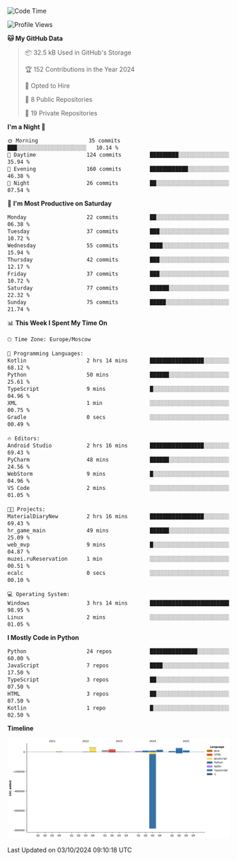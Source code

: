 <!--START_SECTION:waka-->
![Code Time](http://img.shields.io/badge/Code%20Time-528%20hrs%2030%20mins-blue)

![Profile Views](http://img.shields.io/badge/Profile%20Views-9-blue)

**🐱 My GitHub Data** 

> 📦 32.5 kB Used in GitHub's Storage 
 > 
> 🏆 152 Contributions in the Year 2024
 > 
> 💼 Opted to Hire
 > 
> 📜 8 Public Repositories 
 > 
> 🔑 19 Private Repositories 
 > 
**I'm a Night 🦉** 

```text
🌞 Morning                35 commits          ███░░░░░░░░░░░░░░░░░░░░░░   10.14 % 
🌆 Daytime                124 commits         █████████░░░░░░░░░░░░░░░░   35.94 % 
🌃 Evening                160 commits         ████████████░░░░░░░░░░░░░   46.38 % 
🌙 Night                  26 commits          ██░░░░░░░░░░░░░░░░░░░░░░░   07.54 % 
```
📅 **I'm Most Productive on Saturday** 

```text
Monday                   22 commits          ██░░░░░░░░░░░░░░░░░░░░░░░   06.38 % 
Tuesday                  37 commits          ███░░░░░░░░░░░░░░░░░░░░░░   10.72 % 
Wednesday                55 commits          ████░░░░░░░░░░░░░░░░░░░░░   15.94 % 
Thursday                 42 commits          ███░░░░░░░░░░░░░░░░░░░░░░   12.17 % 
Friday                   37 commits          ███░░░░░░░░░░░░░░░░░░░░░░   10.72 % 
Saturday                 77 commits          ██████░░░░░░░░░░░░░░░░░░░   22.32 % 
Sunday                   75 commits          █████░░░░░░░░░░░░░░░░░░░░   21.74 % 
```


📊 **This Week I Spent My Time On** 

```text
🕑︎ Time Zone: Europe/Moscow

💬 Programming Languages: 
Kotlin                   2 hrs 14 mins       █████████████████░░░░░░░░   68.12 % 
Python                   50 mins             ██████░░░░░░░░░░░░░░░░░░░   25.61 % 
TypeScript               9 mins              █░░░░░░░░░░░░░░░░░░░░░░░░   04.96 % 
XML                      1 min               ░░░░░░░░░░░░░░░░░░░░░░░░░   00.75 % 
Gradle                   0 secs              ░░░░░░░░░░░░░░░░░░░░░░░░░   00.49 % 

🔥 Editors: 
Android Studio           2 hrs 16 mins       █████████████████░░░░░░░░   69.43 % 
PyCharm                  48 mins             ██████░░░░░░░░░░░░░░░░░░░   24.56 % 
WebStorm                 9 mins              █░░░░░░░░░░░░░░░░░░░░░░░░   04.96 % 
VS Code                  2 mins              ░░░░░░░░░░░░░░░░░░░░░░░░░   01.05 % 

🐱‍💻 Projects: 
MaterialDiaryNew         2 hrs 16 mins       █████████████████░░░░░░░░   69.43 % 
hr_game_main             49 mins             ██████░░░░░░░░░░░░░░░░░░░   25.09 % 
web_mvp                  9 mins              █░░░░░░░░░░░░░░░░░░░░░░░░   04.87 % 
muzei.ruReservation      1 min               ░░░░░░░░░░░░░░░░░░░░░░░░░   00.51 % 
ecalc                    0 secs              ░░░░░░░░░░░░░░░░░░░░░░░░░   00.10 % 

💻 Operating System: 
Windows                  3 hrs 14 mins       █████████████████████████   98.95 % 
Linux                    2 mins              ░░░░░░░░░░░░░░░░░░░░░░░░░   01.05 % 
```

**I Mostly Code in Python** 

```text
Python                   24 repos            ███████████████░░░░░░░░░░   60.00 % 
JavaScript               7 repos             ████░░░░░░░░░░░░░░░░░░░░░   17.50 % 
TypeScript               3 repos             ██░░░░░░░░░░░░░░░░░░░░░░░   07.50 % 
HTML                     3 repos             ██░░░░░░░░░░░░░░░░░░░░░░░   07.50 % 
Kotlin                   1 repo              █░░░░░░░░░░░░░░░░░░░░░░░░   02.50 % 
```



**Timeline**

![Lines of Code chart](https://raw.githubusercontent.com/adlemx/adlemx/main/assets/bar_graph.png)


 Last Updated on 03/10/2024 09:10:18 UTC
<!--END_SECTION:waka-->
